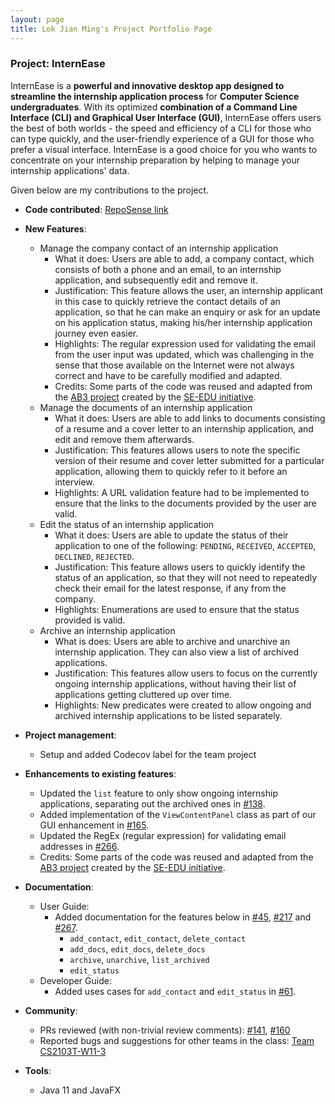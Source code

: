 ```yaml
---
layout: page
title: Lok Jian Ming's Project Portfolio Page
---
```


### Project: InternEase

InternEase is a **powerful and innovative desktop app designed to streamline the internship application process** for **Computer Science undergraduates**. With its optimized **combination of a Command Line Interface (CLI) and Graphical User Interface (GUI)**, InternEase offers users the best of both worlds - the speed and efficiency of a CLI for those who can type quickly, and the user-friendly experience of a GUI for those who prefer a visual interface. InternEase is a good choice for you who wants to concentrate on your internship preparation by helping to manage your internship applications' data.

Given below are my contributions to the project.

* **Code contributed**: [RepoSense link](https://nus-cs2103-ay2223s2.github.io/tp-dashboard/?search=jianminglok&breakdown=true)

* **New Features**:
    * Manage the company contact of an internship application
      * What it does: Users are able to add, a company contact, which consists of both a phone and an email, to an internship application, and subsequently edit and remove it.
      * Justification: This feature allows the user, an internship applicant in this case to quickly retrieve the contact details of an application, so that he can make an enquiry or ask for an update on his application status, making his/her internship application journey even easier.
      * Highlights: The regular expression used for validating the email from the user input was updated, which was challenging in the sense that those available on the Internet were not always correct and have to be carefully modified and adapted.
      * Credits: Some parts of the code was reused and adapted from the [AB3 project](https://github.com/nus-cs2103-AY2223S2/tp) created by the [SE-EDU initiative](https://se-education.org/).
    * Manage the documents of an internship application
      * What it does: Users are able to add links to documents consisting of a resume and a cover letter to an internship application, and edit and remove them afterwards.
      * Justification: This features allows users to note the specific version of their resume and cover letter submitted for a particular application, allowing them to quickly refer to it before an interview.
      * Highlights: A URL validation feature had to be implemented to ensure that the links to the documents provided by the user are valid.
    * Edit the status of an internship application
      * What it does: Users are able to update the status of their application to one of the following: `PENDING`, `RECEIVED`, `ACCEPTED`, `DECLINED`, `REJECTED`.
      * Justification: This feature allows users to quickly identify the status of an application, so that they will not need to repeatedly check their email for the latest response, if any from the company.
      * Highlights: Enumerations are used to ensure that the status provided is valid.
    * Archive an internship application
      * What is does: Users are able to archive and unarchive an internship application. They can also view a list of archived applications.
      * Justification: This features allow users to focus on the currently ongoing internship applications, without having their list of applications getting cluttered up over time.
      * Highlights: New predicates were created to allow ongoing and archived internship applications to be listed separately.
* **Project management**:
    * Setup and added Codecov label for the team project

* **Enhancements to existing features**:
    * Updated the `list` feature to only show ongoing internship applications, separating out the archived ones in [#138](https://github.com/AY2223S2-CS2103T-W15-4/tp/pull/138).
    * Added implementation of the `ViewContentPanel` class as part of our GUI enhancement in [#165](https://github.com/AY2223S2-CS2103T-W15-4/tp/pull/165).
    * Updated the RegEx (regular expression) for validating email addresses in [#266](https://github.com/AY2223S2-CS2103T-W15-4/tp/pull/266).
    * Credits: Some parts of the code was reused and adapted from the [AB3 project](https://github.com/nus-cs2103-AY2223S2/tp) created by the [SE-EDU initiative](https://se-education.org/).

* **Documentation**:
    * User Guide:
        * Added documentation for the features below in [#45](https://github.com/AY2223S2-CS2103T-W15-4/tp/pull/45), [#217](https://github.com/AY2223S2-CS2103T-W15-4/tp/pull/217) and [#267](https://github.com/AY2223S2-CS2103T-W15-4/tp/pull/267).
          * `add_contact`, `edit_contact`, `delete_contact`
          * `add_docs`, `edit_docs`, `delete_docs` 
          * `archive`, `unarchive`, `list_archived`
          * `edit_status`
    * Developer Guide:
        * Added uses cases for `add_contact` and `edit_status` in [#61](https://github.com/AY2223S2-CS2103T-W15-4/tp/pull/61). 

* **Community**:
    * PRs reviewed (with non-trivial review comments): [#141](https://github.com/AY2223S2-CS2103T-W15-4/tp/pull/141), [#160](https://github.com/AY2223S2-CS2103T-W15-4/tp/pull/160)
    * Reported bugs and suggestions for other teams in the class: [Team CS2103T-W11-3](https://github.com/jianminglok/ped/issues)

* **Tools**:
    * Java 11 and JavaFX
